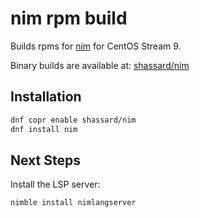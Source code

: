 # nim rpm build

Builds rpms for [nim](https://nim-lang.org/) for CentOS Stream 9.

Binary builds are available at:
[shassard/nim](https://copr.fedorainfracloud.org/coprs/shassard/nim/)

## Installation
```bash
dnf copr enable shassard/nim
dnf install nim
```

## Next Steps

Install the LSP server:

```bash
nimble install nimlangserver
```
